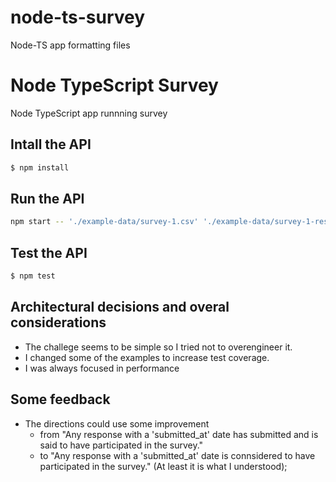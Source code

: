 # node-ts-survey
Node-TS app formatting files

# Node TypeScript Survey
Node TypeScript app runnning survey

## Intall the API
```sh
$ npm install
```

## Run the API
```sh
npm start -- './example-data/survey-1.csv' './example-data/survey-1-responses.csv'
```

## Test the API
```sh
$ npm test
```


## Architectural decisions and overal considerations
- The challege seems to be simple so I tried not to overengineer it.
- I changed some of the examples to increase test coverage.
- I was always focused in performance


## Some feedback 
- The directions could use some improvement
  - from "Any response with a 'submitted_at' date has submitted and is said to have participated in the survey."
  - to "Any response with a 'submitted_at' date is connsidered to have participated in the survey." (At least it is what I understood);
